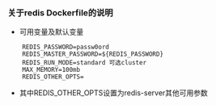 ### 关于redis Dockerfile的说明
* 可用变量及默认变量
```shell
    REDIS_PASSWORD=passw0ord
    REDIS_MASTER_PASSWORD=${REDIS_PASSWORD}
    REDIS_RUN_MODE=standard 可选cluster 
    MAX_MEMORY=100mb
    REDIS_OTHER_OPTS=
```
* 其中REDIS_OTHER_OPTS设置为redis-server其他可用参数